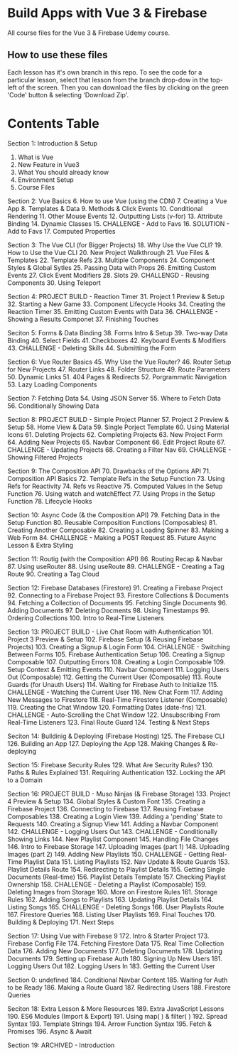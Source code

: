 # Build Apps with Vue 3 & Firebase
All course files for the Vue 3 &amp; Firebase Udemy course.

## How to use these files
Each lesson has it's own branch in this repo. To see the code for a particular lesson, select that lesson from the branch drop-dow in the top-left of the screen. Then you can download the files by clicking on the green 'Code' button & selecting 'Download Zip'.

# Contents Table
Section 1: Introduction & Setup
 1. What is Vue
 2. New Feature in Vue3
 3. What You should already know
 4. Environment Setup
 5. Course Files

Section 2: Vue Basics
 6. How to use Vue (using the CDN)
 7. Creating a Vue App
 8. Templates & Data
 9. Methods & Click Events
 10. Conditional Rendering
 11. Other Mouse Events
 12. Outputting Lists (v-for)
 13. Attribute Binding
 14. Dynamic Classes
 15. CHALLENGE - Add to Favs
 16. SOLUTION - Add to Favs
 17. Computed Properties

Section 3: The Vue CLI (for Bigger Projects)
 18. Why Use the Vue CLI?
 19. How to Use the Vue CLI
 20. New Project Walkthrough
 21. Vue Files & Templates
 22. Template Refs
 23. Multiple Components
 24. Component Styles & Global Sytles
 25. Passing Data with Props
 26. Emitting Custom Events
 27. Click Event Modifiers
 28. Slots
 29. CHALLENGD - Reusing Components
 30. Using Teleport

Section 4: PROJECT BUILD - Reaction Timer
 31. Project 1 Preview & Setup
 32. Starting a New Game
 33. Component Lifecycle Hooks
 34. Creating the Reaction Timer
 35. Emitting Custom Events with Data
 36. CHALLENGE - Showing a Results Componet
 37. Finishing Touches

Seciton 5: Forms & Data Binding
 38. Forms Intro & Setup
 39. Two-way Data Binding
 40. Select Fields
 41. Checkboxes
 42. Keyboard Events & Modifiers
 43. CHALLENGE - Deleting Skills
 44. Submitting the Form

Section 6: Vue Router Basics
 45. Why Use the Vue Router?
 46. Router Setup for New Projects
 47. Router Links
 48. Folder Structure
 49. Route Parameters
 50. Dynamic Links
 51. 404 Pages & Redirects
 52. Porgrammatic Navigation
 53. Lazy Loading Components

Section 7: Fetching Data
 54. Using JSON Server
 55. Where to Fetch Data
 56. Conditionally Showing Data

Section 8: PROJECT BUILD - Simple Project Planner
 57. Project 2 Preview & Setup
 58. Home View & Data
 59. Single Porject Template
 60. Using Material Icons
 61. Deleting Projects
 62. Completing Projects
 63. New Project Form
 64. Adding New Projects
 65. Navbar Component
 66. Edit Project Route
 67. CHALLENGE - Updating Projects
 68. Creating a Filter Nav
 69. CHALLENGE - Showing Filtered Projects
 
Section 9: The Composition API
 70. Drawbacks of the Options API
 71. Composition API Basics
 72. Template Refs in the Setup Function
 73. Using Refs for Reactivity
 74. Refs vs Reactive
 75. Computed Values in the Setup Function
 76. Using watch and watchEffect
 77. Using Props in the Setup Function
 78. Lifecycle Hooks
 
Section 10: Async Code (& the Composition API)
 79. Fetching Data in the Setup Function
 80. Reusable Composition Functions (Composables)
 81. Creating Another Composable
 82. Creating a Loading Spinner
 83. Making a Web Form
 84. CHALLENGE - Making a POST Request
 85. Future Async Lesson & Extra Styling
 
Section 11: Routig (with the Composition API)
 86. Routing Recap & Navbar
 87. Using useRouter
 88. Using useRoute
 89. CHALLENGE - Creating a Tag Route
 90. Creating a Tag Cloud
 
Section 12: Firebase Databases (Firestore)
 91. Creating a Firebase Project
 92. Connecting to a Firebase Project
 93. Firestore Collections & Documents
 94. Fetching a Collection of Documents
 95. Fetching Single Documents
 96. Adding Documents
 97. Deleting Docments
 98. Using Timestamps
 99. Ordering Collections
 100. Intro to Real-Time Listeners
 
Section 13: PROJECT BUILD - Live Chat Room with Authentication
 101. Project 3 Preview & Setup
 102. Firebase Setup (& Reusing Firebase Projects)
 103. Creating a Signup & Login Form
 104. CHALLENGE - Switching Between Forms
 105. Firebase Authentication Setup
 106. Creating a Signup Composable
 107. Outputting Errors
 108. Creating a Login Composable
 109. Setup Context & Emitting Events
 110. Navbar Component
 111. Logging Users Out (Composable)
 112. Getting the Current User (Composable)
 113. Route Guards (for Unauth Users)
 114. Waiting for Firebase Auth to Initialize
 115. CHALLENGE - Watching the Current User
 116. New Chat Form
 117. Adding New Messages to Firestore
 118. Real-Time Firestore Listener (Composable)
 119. Creating the Chat Window
 120. Formatting Dates (date-fns)
 121. CHALLENGE - Auto-Scrolling the Chat Window
 122. Unsubscribing From Real-Time Listeners
 123. Final Route Guard
 124. Testing & Next Steps
 
Seciton 14: Buildinig & Deploying (Firebase Hosting)
 125. The Firebase CLI
 126. Building an App
 127. Deploying the App
 128. Making Changes & Re-deploying
 
Section 15: Firebase Security Rules
 129. What Are Security Rules?
 130. Paths & Rules Explained
 131. Requiring Authentication
 132. Locking the API to a Domain
 
Section 16: PROJECT BUILD - Muso Ninjas (& Firebase Storage)
 133. Project 4 Preview & Setup
 134. Global Styles & Custom Font
 135. Creating a Firebase Project
 136. Connecting to Firebase
 137. Reusing Firebase Composables
 138. Creating a Login View
 139. Adding a 'pending' State to Requests
 140. Creating a Signup View
 141. Adding a Navbar Component
 142. CHALLENGE - Logging Users Out
 143. CHALLENGE - Conditionally Showing Links
 144. New Playlist Component
 145. Handling File Changes
 146. Intro to Firebase Storage
 147. Uploading Images (part 1)
 148. Uploading Images (part 2)
 149. Adding New Playlists
 150. CHALLENGE - Getting Real-Time Playlist Data
 151. Listing Playlists
 152. Nav Update & Route Guards
 153. Playlist Details Route
 154. Redirecting to Playlist Details
 155. Getting Single Documents (Real-time)
 156. Playlist Details Template
 157. Checking Playlist Ownership
 158. CHALLENGE - Deleting a Playlist (Composable)
 159. Deleting Images from Storage
 160. More on Firestore Rules
 161. Storage Rules
 162. Adding Songs to Playlists
 163. Updating Playlist Details
 164. Listing Songs
 165. CHALLENGE - Deleting Songs
 166. User Playlists Route
 167. Firestore Queries
 168. Listing User Playlists
 169. Final Touches
 170. Building & Deploying
 171. Next Steps

Section 17: Using Vue with Firebase 9
 172. Intro & Starter Project
 173. Firebase Config File
 174. Fetching Firestore Data
 175. Real Time Collection Data
 176. Adding New Documents
 177. Deleting Documents
 178. Updating Documents
 179. Setting up Firebase Auth
 180. Signing Up New Users
 181. Logging Users Out
 182. Logging Users In
 183. Getting the Current User

Section 0: undefined
 184. Conditional Navbar Content
 185. Waiting for Auth to be Ready
 186. Making a Route Guard
 187. Redirecting Users
 188. Firestore Queries

Seciton 18: Extra Lesson & More Resources
 189. Extra JavaScript Lessons
 190. ES6 Modules (Import & Export)
 191. Using map( ) & filter( )
 192. Spread Syntax
 193. Template Strings
 194. Arrow Function Syntax
 195. Fetch & Promises
 196. Async & Await

Section 19: ARCHIVED - Introduction
 
